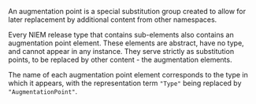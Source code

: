 
An augmentation point is a special substitution group created to allow for later replacement by additional content from other namespaces.

Every NIEM release type that contains sub-elements also contains an augmentation point element.  These elements are abstract, have no type, and cannot appear in any instance.  They serve strictly as substitution points, to be replaced by other content - the augmentation elements.

The name of each augmentation point element corresponds to the type in which it appears, with the representation term `"Type"` being replaced by `"AugmentationPoint"`.
